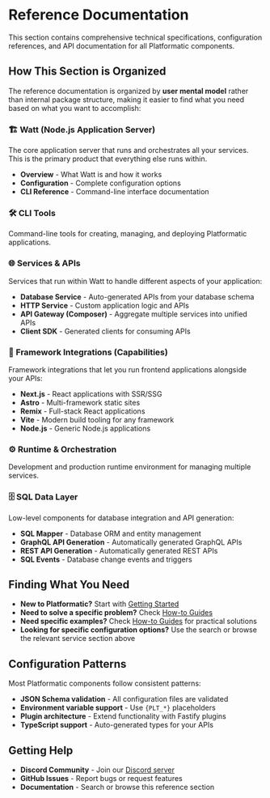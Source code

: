 # Reference Documentation

This section contains comprehensive technical specifications, configuration references, and API documentation for all Platformatic components.

## How This Section is Organized

The reference documentation is organized by **user mental model** rather than internal package structure, making it easier to find what you need based on what you want to accomplish:

### 🏗️ Watt (Node.js Application Server)
The core application server that runs and orchestrates all your services. This is the primary product that everything else runs within.

- **Overview** - What Watt is and how it works
- **Configuration** - Complete configuration options
- **CLI Reference** - Command-line interface documentation

### 🛠️ CLI Tools
Command-line tools for creating, managing, and deploying Platformatic applications.

### 🌐 Services & APIs
Services that run within Watt to handle different aspects of your application:

- **Database Service** - Auto-generated APIs from your database schema
- **HTTP Service** - Custom application logic and APIs  
- **API Gateway (Composer)** - Aggregate multiple services into unified APIs
- **Client SDK** - Generated clients for consuming APIs

### 🎨 Framework Integrations (Capabilities)
Framework integrations that let you run frontend applications alongside your APIs:

- **Next.js** - React applications with SSR/SSG
- **Astro** - Multi-framework static sites
- **Remix** - Full-stack React applications
- **Vite** - Modern build tooling for any framework
- **Node.js** - Generic Node.js applications

### ⚙️ Runtime & Orchestration
Development and production runtime environment for managing multiple services.

### 🗄️ SQL Data Layer
Low-level components for database integration and API generation:

- **SQL Mapper** - Database ORM and entity management
- **GraphQL API Generation** - Automatically generated GraphQL APIs
- **REST API Generation** - Automatically generated REST APIs
- **SQL Events** - Database change events and triggers

## Finding What You Need

- **New to Platformatic?** Start with [Getting Started](/docs/getting-started/quick-start-watt)
- **Need to solve a specific problem?** Check [How-to Guides](/docs/guides/build-modular-monolith)
- **Need specific examples?** Check [How-to Guides](/docs/guides/build-modular-monolith) for practical solutions
- **Looking for specific configuration options?** Use the search or browse the relevant service section above

## Configuration Patterns

Most Platformatic components follow consistent patterns:

- **JSON Schema validation** - All configuration files are validated
- **Environment variable support** - Use `{PLT_*}` placeholders
- **Plugin architecture** - Extend functionality with Fastify plugins
- **TypeScript support** - Auto-generated types for your APIs

## Getting Help

- **Discord Community** - Join our [Discord server](https://discord.gg/platformatic)
- **GitHub Issues** - Report bugs or request features
- **Documentation** - Search or browse this reference section